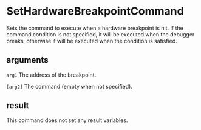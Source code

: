 # SetHardwareBreakpointCommand

Sets the command to execute when a hardware breakpoint is hit. If the command condition is not specified, it will be executed when the debugger breaks, otherwise it will be executed when the condition is satisfied.

## arguments

`arg1` The address of the breakpoint.

`[arg2]` The command (empty when not specified).

## result

This command does not set any result variables.
